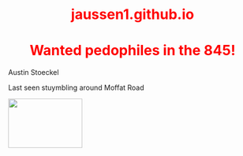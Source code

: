 # jaussen1.github.io
<!doctype html>

<html>
<head>
 
<style>
        h1 {
           color: red;
           text-align: center;
</style>    
</head>
<body>
        <h1>Wanted pedophiles in the 845!</h1>
        <p>Austin Stoeckel</p>
        <p>Last seen stuymbling around Moffat Road</p>
        <img src="IMG_0478.jpg" height="100" width="150">
</body>
</html>   
